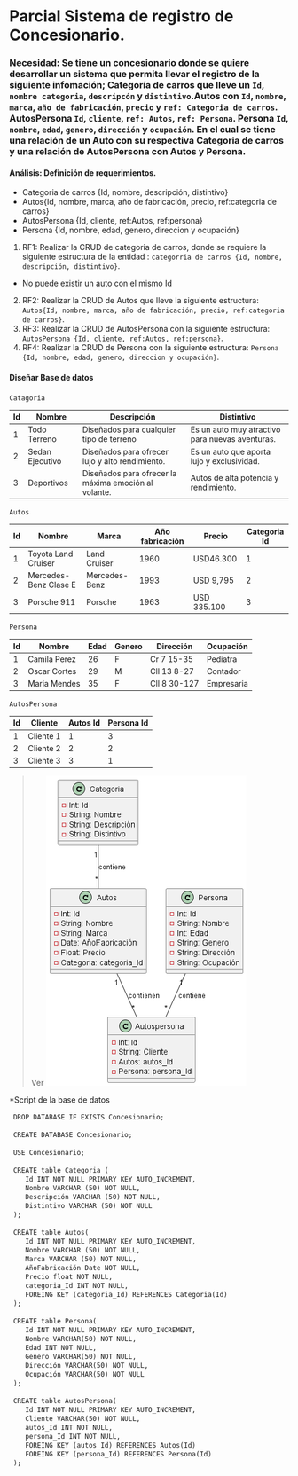 # Parcial Sistema de registro de Concesionario.

### Necesidad: Se tiene un concesionario donde se quiere desarrollar un sistema que permita llevar el registro de la siguiente infomación; Categoría de carros que lleve un `Id`, `nombre categoria`, `descripcón` y `distintivo`.Autos con `Id`, `nombre`, `marca`, `año de fabricación`, `precio` y `ref: Categoria de carros`. AutosPersona `Id`, `cliente`, `ref: Autos`, `ref: Persona`. Persona `Id`, `nombre`, `edad`, `genero`, `dirección` y `ocupación`. En el cual se tiene una relación de un Auto con su respectiva Categoria de carros y una relación de AutosPersona con Autos y Persona.  


#### Análisis: Definición de requerimientos. 

* Categoria de carros {Id, nombre, descripción, distintivo}
* Autos{Id, nombre, marca, año de fabricación, precio, ref:categoria de carros}
* AutosPersona {Id, cliente, ref:Autos, ref:persona}
* Persona {Id, nombre, edad, genero, direccion y ocupación}

1. RF1: Realizar la CRUD de categoria de carros, donde se requiere la siguiente estructura de la entidad : `categorria de carros {Id, nombre, descripción, distintivo}`.
- No puede existir un auto con el mismo Id
2. RF2: Realizar la CRUD de Autos que lleve la siguiente estructura: `Autos{Id, nombre, marca, año de fabricación, precio, ref:categoria de carros}`. 
3. RF3: Realizar la CRUD de AutosPersona con la siguiente estructura: `AutosPersona {Id, cliente, ref:Autos, ref:persona}`.
4. RF4: Realizar la CRUD de Persona con la siguiente estructura: `Persona {Id, nombre, edad, genero, direccion y ocupación}`.

#### Diseñar Base de datos
`Catagoria`

|Id|    Nombre     |                       Descripción                   |              Distintivo                      |
|--|---------------|-----------------------------------------------------|----------------------------------------------|
|1 |Todo Terreno   |Diseñados para cualquier tipo de terreno             |Es un auto muy atractivo para nuevas aventuras.
|2 |Sedan Ejecutivo|Diseñados para ofrecer lujo y alto rendimiento.      |Es un auto que aporta lujo y exclusividad.     
|3 |Deportivos     |Diseñados para ofrecer la máxima emoción al volante. |Autos de alta potencia y rendimiento.

`Autos`

|Id|         Nombre       |    Marca     | Año fabricación |    Precio   | Categoria  Id|
|--|----------------------|--------------|-----------------|-------------|--------------|
|1 |Toyota Land Cruiser   |Land Cruiser  |      1960       | USD46.300   |      1       |
|2 |Mercedes-Benz Clase E |Mercedes-Benz |      1993       | USD 9,795   |      2       |
|3 |Porsche 911           |Porsche       |      1963       | USD 335.100 |      3       |

`Persona`

|Id|     Nombre   | Edad | Genero |  Dirección | Ocupación | 
|--|--------------|------|--------|------------|-----------|
|1 | Camila Perez |  26  |   F    |Cr 7 15-35  |  Pediatra |
|2 | Oscar Cortes |  29  |   M    |Cll 13 8-27 | Contador  |
|3 | Maria Mendes |  35  |   F    |Cll 8 30-127| Empresaria|

`AutosPersona`

|Id|   Cliente | Autos Id | Persona Id |
|--|-----------|----------|------------|
|1 | Cliente 1 |     1    |     3      |
|2 | Cliente 2 |     2    |     2      |
|3 | Cliente 3 |     3    |     1      |

>Ver
![modelo relacional del ejercicio](Concesionario.png)

*Script de la base de datos

     DROP DATABASE IF EXISTS Concesionario;

     CREATE DATABASE Concesionario;
     
     USE Concesionario; 

     CREATE table Categoria (
        Id INT NOT NULL PRIMARY KEY AUTO_INCREMENT,
        Nombre VARCHAR (50) NOT NULL,
        Descripción VARCHAR (50) NOT NULL,
        Distintivo VARCHAR (50) NOT NULL
     );

     CREATE table Autos(
        Id INT NOT NULL PRIMARY KEY AUTO_INCREMENT,
        Nombre VARCHAR (50) NOT NULL,
        Marca VARCHAR (50) NOT NULL,
        AñoFabricación Date NOT NULL,
        Precio float NOT NULL,
        categoria_Id INT NOT NULL,
        FOREING KEY (categoria_Id) REFERENCES Categoria(Id)
     );

     CREATE table Persona(
        Id INT NOT NULL PRIMARY KEY AUTO_INCREMENT,
        Nombre VARCHAR(50) NOT NULL,
        Edad INT NOT NULL,
        Genero VARCHAR(50) NOT NULL,
        Dirección VARCHAR(50) NOT NULL,
        Ocupación VARCHAR(50) NOT NULL
     );

     CREATE table AutosPersona(
        Id INT NOT NULL PRIMARY KEY AUTO_INCREMENT,
        Cliente VARCHAR(50) NOT NULL,
        autos_Id INT NOT NULL,
        persona_Id INT NOT NULL,
        FOREING KEY (autos_Id) REFERENCES Autos(Id)
        FOREING KEY (persona_Id) REFERENCES Persona(Id)
     );


   
    
